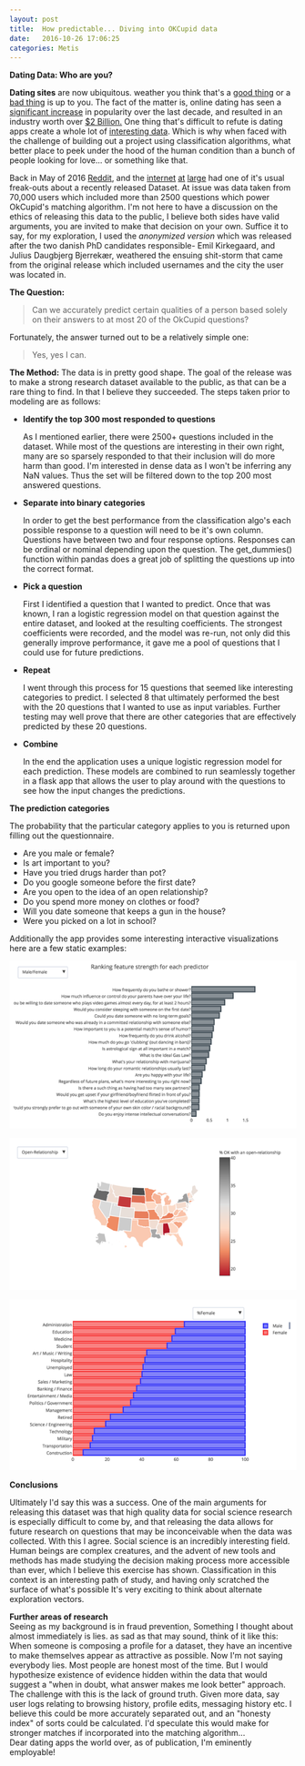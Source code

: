 ```yaml
---
layout: post
title:  How predictable... Diving into OKCupid data
date:   2016-10-26 17:06:25
categories: Metis
---
```

**Dating Data: Who are you?**


**Dating sites** are now ubiquitous.  weather you think that's a [good thing](http://www.nytimes.com/roomfordebate/2016/02/12/has-love-grown-as-dating-apps-flourish/diverse-platforms-cater-to-different-needs) or a [bad thing](http://www.nytimes.com/roomfordebate/2016/02/12/has-love-grown-as-dating-apps-flourish/dating-apps-dont-work-for-me) is up to you.  The fact of the matter is, online dating has seen a [significant increase](http://www.pnas.org/content/110/25/10135.full.pdf) in popularity over the last decade, and resulted in an industry worth over [$2 Billion.](http://www.thefiscaltimes.com/Articles/2014/02/14/Valentines-Day-2014-How-Online-Dating-Became-2-Billion-Industry)  One thing that's difficult to refute is dating apps create a whole lot of [interesting data](https://blog.okcupid.com/).  Which is why when faced with the challenge of building out a project using classification algorithms, what better place to peek under the hood of the human condition than a bunch of people looking for love... or something like that.  

Back in May of 2016 [Reddit](https://www.reddit.com/r/datasets/comments/4ikzsu/osf_the_okcupid_dataset_a_very_large_public/), and the [internet](https://www.wired.com/2016/05/okcupid-study-reveals-perils-big-data-science/) [at](https://nakedsecurity.sophos.com/2016/05/20/published-personal-data-on-70000-okcupid-users-taken-down-after-dmca-order/) [large](https://www.wired.com/2016/05/okcupid-study-reveals-perils-big-data-science/) had one of it's usual freak-outs about a recently released Dataset.  At issue was data taken from 70,000 users which included more than 2500 questions which power OkCupid's matching algorithm.  I'm not here to have a discussion on the ethics of releasing this data to the public, I believe both sides have valid arguments, you are invited to make that decision on your own.  Suffice it to say, for my exploration,  I used the *anonymized version* which was released after the two danish PhD candidates responsible- Emil Kirkegaard, and Julius Daugbjerg Bjerrekær, weathered the ensuing shit-storm that came from the original release which included usernames and the city the user was located in. 

**The Question:** 
> Can we accurately predict certain qualities of a person based solely on their answers to at most 20 of the OkCupid questions?

Fortunately, the answer turned out to be a relatively simple one: 
> Yes, yes I can.

**The Method:**
The data is in pretty good shape.  The goal of the release was to make a strong research dataset available to the public, as that can be a rare thing to find.  In that I believe they succeeded.  The steps taken prior to modeling are as follows:

* **Identify the top 300 most responded to questions**

	As I mentioned earlier, there were 2500+ questions included in the dataset.  While most of the questions are interesting in their own right, many are so sparsely responded to that their inclusion will do more harm than good.  I'm interested in dense data as I won't be inferring any NaN values.  Thus the set will be filtered down to the top 200 most answered questions.  

	
* **Separate into binary categories**

	In order to get the best performance from the classification algo's each possible response to a question will need to be it's own column.  Questions have between two and four response options.  Responses can be ordinal or nominal depending upon the question.  The get_dummies() function within pandas does a great job of splitting the questions up into the correct format.

* **Pick a question**
	
	First I identified a question that I wanted to predict.  Once that was known, I ran a logistic regression model on that question against the entire dataset, and looked at the resulting coefficients.  The strongest coefficients were recorded, and the model was re-run, not only did this generally improve performance,  it gave me a pool of questions that I could use for future predictions.  

* **Repeat**
	
	I went through this process for 15 questions that seemed like interesting categories to predict.  I selected 8 that ultimately performed the best with the 20 questions that I wanted to use as input variables.  Further testing may well prove that there are other categories that are effectively predicted by these 20 questions.
	
* **Combine**
	
	In the end the application uses a unique logistic regression model for each prediction.  These models are combined to run seamlessly together in a flask app that allows the user to play around with the questions to see how the input changes the predictions.  


**The prediction categories**

The probability that the particular category applies to you is returned upon filling out the questionnaire. 

* Are you male or female?  
* Is art important to you?  
* Have you tried drugs harder than pot?  
* Do you google someone before the first date?  
* Are you open to the idea of an open relationship?  
* Do you spend more money on clothes or food?  
* Will you date someone that keeps a gun in the house?  
* Were you picked on a lot in school?  

Additionally the app provides some interesting interactive visualizations here are a few static examples:

![image](/images/mfpred.png)

![image](/images/openRelationship.png)

![image](/images/mfJobs.png)


**Conclusions**

Ultimately I'd say this was a success.  One of the main arguments for releasing this dataset was that high quality data for social science research is especially difficult to come by, and that releasing the data allows for future research on questions that may be inconceivable when the data was collected.  With this I agree.  Social science is an incredibly interesting field.  Human beings are complex creatures, and the advent of new tools and methods has made studying the decision making process more accessible than ever, which I believe this exercise has shown.  Classification in this context is an interesting path of study, and having only scratched the surface of what's possible It's very exciting to think about alternate exploration vectors.  

**Further areas of research**  
Seeing as my background is in fraud prevention, Something I thought about almost immediately is lies.  as sad as that may sound, think of it like this:   When someone is composing a profile for a dataset,  they have an incentive to make themselves appear as attractive as possible.  Now I'm not saying everybody lies. Most people are honest most of the time.  But I would hypothesize existence of evidence hidden within the data that would suggest a "when in doubt, what answer makes me look better" approach.  The challenge with this is the lack of ground truth.  Given more data,  say user logs relating to browsing history, profile edits, messaging history etc. I believe this could be more accurately separated out, and an "honesty index" of sorts could be calculated.  I'd speculate this would make for stronger matches if incorporated into the matching algorithm...  
Dear dating apps the world over,  as of publication, I'm eminently employable!
